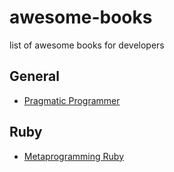 # awesome-books
list of awesome books for developers


## General

* [Pragmatic Programmer](https://pragprog.com/the-pragmatic-programmer)

## Ruby
* [Metaprogramming Ruby](https://pragprog.com/book/ppmetr2/metaprogramming-ruby-2)
